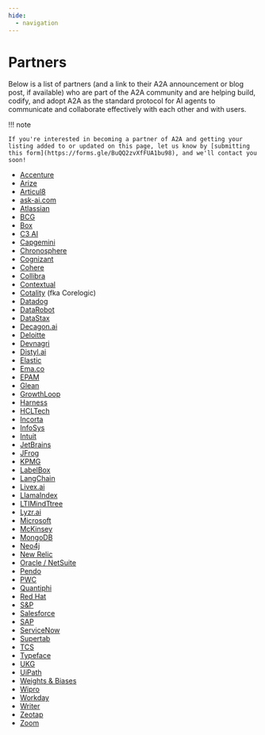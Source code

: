 ```yaml
---
hide:
  - navigation
---
```


# Partners

Below is a list of partners (and a link to their A2A announcement or blog post,
if available) who are part of the A2A community and are helping build, codify,
and adopt A2A as the standard protocol for AI agents to communicate and
collaborate effectively with each other and with users.

!!! note

    If you're interested in becoming a partner of A2A and getting your listing added to or updated on this page, let us know by [submitting this form](https://forms.gle/BuQQ2zvXfFUA1bu98), and we'll contact you soon!

- [Accenture](https://www.accenture.com)
- [Arize](https://arize.com/blog/arize-ai-and-future-of-agent-interoperability-embracing-googles-a2a-protocol/)
- [Articul8](https://www.articul8.ai/news/unleashing-the-next-frontier-of-enterprise-ai-introducing-model-mesh-dock-and-inter-lock-and-our-a2-a-partnership-with-google)
- [ask-ai.com](https://ask-ai.com)
- [Atlassian](https://www.atlassian.com)
- [BCG](https://www.bcg.com)
- [Box](https://www.box.com)
- [C3 AI](https://c3.ai)
- [Capgemini](https://www.capgemini.com)
- [Chronosphere](https://chronosphere.io)
- [Cognizant](https://www.cognizant.com)
- [Cohere](https://cohere.com)
- [Collibra](https://www.collibra.com)
- [Contextual](https://contextual.ai)
- [Cotality](https://cotality.com) (fka Corelogic)
- [Datadog](https://www.datadoghq.com)
- [DataRobot](https://www.datarobot.com)
- [DataStax](https://www.datastax.com)
- [Decagon.ai](https://decagon.ai)
- [Deloitte](https://www.prnewswire.com/news-releases/deloitte-expands-alliances-with-google-cloud-and-servicenow-to-accelerate-agentic-ai-adoption-in-the-enterprise-302423941.html)
- [Devnagri](https://devnagri.com)
- [Distyl.ai](https://distyl.ai)
- [Elastic](https://www.elastic.co)
- [Ema.co](https://ema.co)
- [EPAM](https://www.epam.com)
- [Glean](https://www.glean.com)
- [GrowthLoop](https://growthloop.com)
- [Harness](https://harness.io)
- [HCLTech](https://www.hcltech.com)
- [Incorta](https://www.incorta.com)
- [InfoSys](https://www.infosys.com)
- [Intuit](https://www.intuit.com)
- [JetBrains](https://www.jetbrains.com)
- [JFrog](https://jfrog.com)
- [KPMG](https://kpmg.com/us/en/media/news/kpmg-google-cloud-alliance-expansion-agentspace-adoption.html)
- [LabelBox](https://labelbox.com)
- [LangChain](https://www.langchain.com)
- [Livex.ai](https://livex.ai)
- [LlamaIndex](https://x.com/llama_index/status/1912949446322852185)
- [LTIMindTtree](https://www.ltimindtree.com)
- [Lyzr.ai](https://lyzr.ai)
- [Microsoft](https://www.microsoft.com/en-us/microsoft-cloud/blog/2024/05/07/empowering-multi-agent-apps-with-the-open-agent2agent-a2a-protocol/)
- [McKinsey](https://www.mckinsey.com)
- [MongoDB](https://www.mongodb.com)
- [Neo4j](https://neo4j.com)
- [New Relic](https://newrelic.com)
- [Oracle / NetSuite](https://www.oracle.com/netsuite)
- [Pendo](https://www.pendo.io)
- [PWC](https://www.pwc.com)
- [Quantiphi](https://www.quantiphi.com)
- [Red Hat](https://www.redhat.com)
- [S&P](https://www.spglobal.com)
- [Salesforce](https://www.salesforce.com)
- [SAP](https://news.sap.com/2024/04/sap-google-cloud-enterprise-ai-open-agent-collaboration-model-choice-multimodal-intelligence/)
- [ServiceNow](https://www.servicenow.com)
- [Supertab](https://www.supertab.co/post/supertab-connect-partners-with-google-cloud-to-enable-ai-agents)
- [TCS](https://www.tcs.com)
- [Typeface](https://typeface.ai)
- [UKG](https://www.ukg.com)
- [UiPath](https://www.uipath.com/newsroom/uipath-launches-first-enterprise-grade-platform-for-agentic-automation)
- [Weights & Biases](https://wandb.ai/wandb_fc/product-announcements-fc/reports/Powering-Agent-Collaboration-Weights-Biases-Partners-with-Google-Cloud-on-Agent2Agent-Interoperability-Protocol---VmlldzoxMjE3NDg3OA)
- [Wipro](https://www.wipro.com)
- [Workday](https://www.workday.com)
- [Writer](https://writer.com)
- [Zeotap](https://www.zeotap.com)
- [Zoom](https://www.zoom.us)
